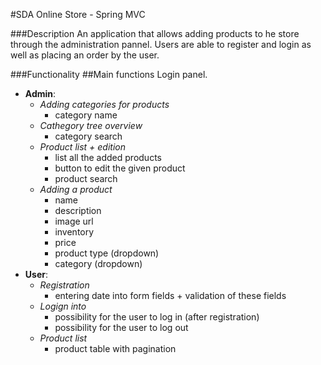 #SDA Online Store - Spring MVC

###Description
An application that allows adding products to he store through the administration pannel.
Users are able to register and login as well as placing an order by the user.

###Functionality
##Main functions
Login panel.
* **Admin**: 
	* *Adding categories for products*
		* category name
	* *Cathegory tree overview*
		* category search
	* *Product list + edition*
		* list all the added products
		* button to edit the given product
		* product search
	* *Adding a product*
		* name
		* description 
		* image url
		* inventory
		* price
		* product type (dropdown)
		* category (dropdown)
* **User**:
	* *Registration*
		* entering date into form fields + validation of these fields
	* *Logign into*
		* possibility for the user to log in (after registration)
		* possibility for the user to log out
	* *Product list*
		* product table with pagination 
